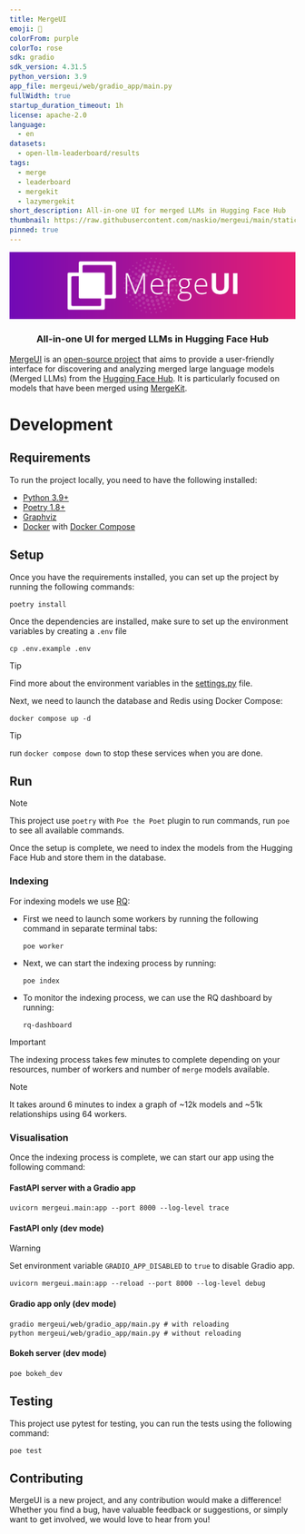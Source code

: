 ```yaml
---
title: MergeUI
emoji: 🧬
colorFrom: purple
colorTo: rose
sdk: gradio
sdk_version: 4.31.5
python_version: 3.9
app_file: mergeui/web/gradio_app/main.py
fullWidth: true
startup_duration_timeout: 1h
license: apache-2.0
language:
  - en
datasets:
  - open-llm-leaderboard/results
tags:
  - merge
  - leaderboard
  - mergekit
  - lazymergekit
short_description: All-in-one UI for merged LLMs in Hugging Face Hub
thumbnail: https://raw.githubusercontent.com/naskio/mergeui/main/static/brand/banner.svg
pinned: true
---
```


[![MergeUI](./static/brand/banner.svg)](https://naskio-mergeui.hf.space)
<h3 align="center">All-in-one UI for merged LLMs in Hugging Face Hub</h3>

[MergeUI](https://naskio-mergeui.hf.space) is an [open-source project](https://github.com/naskio/mergeui) that aims to
provide a user-friendly interface for discovering and analyzing merged large language models (Merged LLMs) from
the [Hugging Face Hub](https://huggingface.co/models?other=merge&sort=trending).
It is particularly focused on models that have been merged using [MergeKit](https://github.com/arcee-ai/mergekit).

# Development

## Requirements

To run the project locally, you need to have the following installed:

- [Python 3.9+](https://www.python.org/)
- [Poetry 1.8+](https://python-poetry.org/)
- [Graphviz](https://www.graphviz.org/download/#mac)
- [Docker](https://www.docker.com/) with [Docker Compose](https://docs.docker.com/compose/)

## Setup

Once you have the requirements installed, you can set up the project by running the following commands:

```shell
poetry install
```

Once the dependencies are installed, make sure to set up the environment variables by creating a `.env` file

```shell
cp .env.example .env
```

> [!TIP]
> Find more about the environment variables in the [settings.py](./mergeui/core/settings.py) file.

Next, we need to launch the database and Redis using Docker Compose:

```shell
docker compose up -d
```

> [!TIP]
> run `docker compose down` to stop these services when you are done.

## Run

> [!NOTE]
> This project use `poetry` with `Poe the Poet` plugin to run commands, run `poe` to see all available commands.

Once the setup is complete, we need to index the models from the Hugging Face Hub and store them in the database.

### Indexing

For indexing models we use [RQ](https://python-rq.org/):

- First we need to launch some workers by running the following command in separate terminal tabs:
  ```shell
  poe worker
  ```
- Next, we can start the indexing process by running:
  ```shell
  poe index
  ```
- To monitor the indexing process, we can use the RQ dashboard by running:
  ```shell
  rq-dashboard
  ```

> [!IMPORTANT]
> The indexing process takes few minutes to complete depending on your resources, number of workers and number
> of `merge` models available.

> [!NOTE]
> It takes around 6 minutes to index a graph of ~12k models and ~51k relationships using 64 workers.

### Visualisation

Once the indexing process is complete, we can start our app using the following command:

#### FastAPI server with a Gradio app

```shell
uvicorn mergeui.main:app --port 8000 --log-level trace
```

#### FastAPI only (dev mode)

> [!WARNING]
> Set environment variable `GRADIO_APP_DISABLED` to `true` to disable Gradio app.

```shell
uvicorn mergeui.main:app --reload --port 8000 --log-level debug
```

#### Gradio app only (dev mode)

```shell
gradio mergeui/web/gradio_app/main.py # with reloading
python mergeui/web/gradio_app/main.py # without reloading
```

#### Bokeh server (dev mode)

```shell
poe bokeh_dev
```

## Testing

This project use pytest for testing, you can run the tests using the following command:

```shell
poe test
```

## Contributing

MergeUI is a new project, and any contribution would make a difference! Whether you find a bug, have valuable feedback
or suggestions, or simply want to get involved, we would love to hear from you!